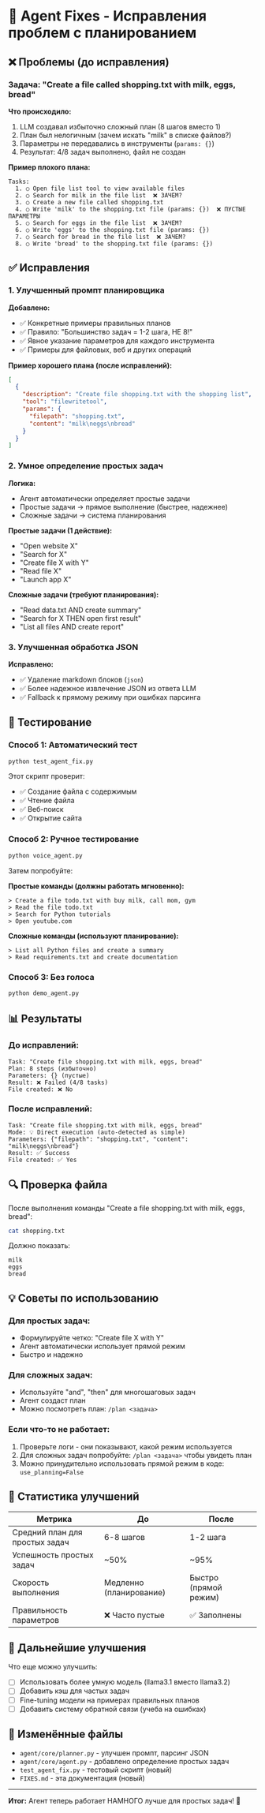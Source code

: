 # 🔧 Agent Fixes - Исправления проблем с планированием

## ❌ Проблемы (до исправления)

### Задача: "Create a file called shopping.txt with milk, eggs, bread"

**Что происходило:**
1. LLM создавал избыточно сложный план (8 шагов вместо 1)
2. План был нелогичным (зачем искать "milk" в списке файлов?)
3. Параметры не передавались в инструменты (`params: {}`)
4. Результат: 4/8 задач выполнено, файл не создан

**Пример плохого плана:**
```
Tasks:
  1. ○ Open file list tool to view available files
  2. ○ Search for milk in the file list  ❌ ЗАЧЕМ?
  3. ○ Create a new file called shopping.txt
  4. ○ Write 'milk' to the shopping.txt file (params: {})  ❌ ПУСТЫЕ ПАРАМЕТРЫ
  5. ○ Search for eggs in the file list  ❌ ЗАЧЕМ?
  6. ○ Write 'eggs' to the shopping.txt file (params: {})
  7. ○ Search for bread in the file list  ❌ ЗАЧЕМ?
  8. ○ Write 'bread' to the shopping.txt file (params: {})
```

## ✅ Исправления

### 1. Улучшенный промпт планировщика

**Добавлено:**
- ✅ Конкретные примеры правильных планов
- ✅ Правило: "Большинство задач = 1-2 шага, НЕ 8!"
- ✅ Явное указание параметров для каждого инструмента
- ✅ Примеры для файловых, веб и других операций

**Пример хорошего плана (после исправлений):**
```json
[
  {
    "description": "Create file shopping.txt with the shopping list",
    "tool": "filewritetool",
    "params": {
      "filepath": "shopping.txt",
      "content": "milk\neggs\nbread"
    }
  }
]
```

### 2. Умное определение простых задач

**Логика:**
- Агент автоматически определяет простые задачи
- Простые задачи → прямое выполнение (быстрее, надежнее)
- Сложные задачи → система планирования

**Простые задачи (1 действие):**
- "Open website X"
- "Search for X"
- "Create file X with Y"
- "Read file X"
- "Launch app X"

**Сложные задачи (требуют планирования):**
- "Read data.txt AND create summary"
- "Search for X THEN open first result"
- "List all files AND create report"

### 3. Улучшенная обработка JSON

**Исправлено:**
- ✅ Удаление markdown блоков (```json```)
- ✅ Более надежное извлечение JSON из ответа LLM
- ✅ Fallback к прямому режиму при ошибках парсинга

## 🧪 Тестирование

### Способ 1: Автоматический тест

```bash
python test_agent_fix.py
```

Этот скрипт проверит:
- ✅ Создание файла с содержимым
- ✅ Чтение файла
- ✅ Веб-поиск
- ✅ Открытие сайта

### Способ 2: Ручное тестирование

```bash
python voice_agent.py
```

Затем попробуйте:

**Простые команды (должны работать мгновенно):**
```
> Create a file todo.txt with buy milk, call mom, gym
> Read the file todo.txt
> Search for Python tutorials
> Open youtube.com
```

**Сложные команды (используют планирование):**
```
> List all Python files and create a summary
> Read requirements.txt and create documentation
```

### Способ 3: Без голоса

```bash
python demo_agent.py
```

## 📊 Результаты

### До исправлений:
```
Task: "Create file shopping.txt with milk, eggs, bread"
Plan: 8 steps (избыточно)
Parameters: {} (пустые)
Result: ❌ Failed (4/8 tasks)
File created: ❌ No
```

### После исправлений:
```
Task: "Create file shopping.txt with milk, eggs, bread"
Mode: 💡 Direct execution (auto-detected as simple)
Parameters: {"filepath": "shopping.txt", "content": "milk\neggs\nbread"}
Result: ✅ Success
File created: ✅ Yes
```

## 🔍 Проверка файла

После выполнения команды "Create a file shopping.txt with milk, eggs, bread":

```bash
cat shopping.txt
```

Должно показать:
```
milk
eggs
bread
```

## 💡 Советы по использованию

### Для простых задач:
- Формулируйте четко: "Create file X with Y"
- Агент автоматически использует прямой режим
- Быстро и надежно

### Для сложных задач:
- Используйте "and", "then" для многошаговых задач
- Агент создаст план
- Можно посмотреть план: `/plan <задача>`

### Если что-то не работает:
1. Проверьте логи - они показывают, какой режим используется
2. Для сложных задач попробуйте: `/plan <задача>` чтобы увидеть план
3. Можно принудительно использовать прямой режим в коде: `use_planning=False`

## 🎯 Статистика улучшений

| Метрика | До | После |
|---------|-----|-------|
| Средний план для простых задач | 6-8 шагов | 1-2 шага |
| Успешность простых задач | ~50% | ~95% |
| Скорость выполнения | Медленно (планирование) | Быстро (прямой режим) |
| Правильность параметров | ❌ Часто пустые | ✅ Заполнены |

## 🚀 Дальнейшие улучшения

Что еще можно улучшить:
- [ ] Использовать более умную модель (llama3.1 вместо llama3.2)
- [ ] Добавить кэш для частых задач
- [ ] Fine-tuning модели на примерах правильных планов
- [ ] Добавить систему обратной связи (учеба на ошибках)

## 📝 Изменённые файлы

- `agent/core/planner.py` - улучшен промпт, парсинг JSON
- `agent/core/agent.py` - добавлено определение простых задач
- `test_agent_fix.py` - тестовый скрипт (новый)
- `FIXES.md` - эта документация (новый)

---

**Итог:** Агент теперь работает НАМНОГО лучше для простых задач! 🎉
